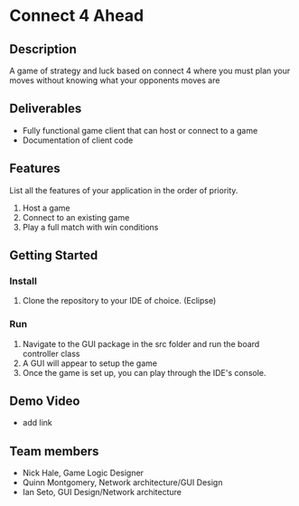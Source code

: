 # Connect 4 Ahead

## Description

A game of strategy and luck based on connect 4 where you must plan your moves without knowing what your opponents moves are

## Deliverables

- Fully functional game client that can host or connect to a game
- Documentation of client code

## Features 
List all the features of your application in the order of priority.
1. Host a game
2. Connect to an existing game
3. Play a full match with win conditions

## Getting Started
### Install
1. Clone the repository to your IDE of choice. (Eclipse)

### Run
1. Navigate to the GUI package in the src folder and run the board controller class
2. A GUI will appear to setup the game
3. Once the game is set up, you can play through the IDE's console.

## Demo Video
- add link

## Team members

* Nick Hale, Game Logic Designer
* Quinn Montgomery, Network architecture/GUI Design
* Ian Seto, GUI Design/Network architecture

